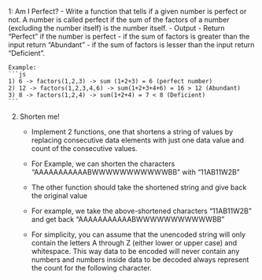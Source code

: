 1: Am I Perfect?
    - Write a function that tells if a given number is perfect or not. A number is called perfect if the sum of the factors of a number (excluding the number itself) is the number itself.
    - Output
      - Return “Perfect” if the number is perfect 
      - if the sum of factors is greater than the input return “Abundant” 
      - if the sum of factors is lesser than the input return “Deficient”.
 
    Example: 
    ```js
    1) 6 -> factors(1,2,3) -> sum (1+2+3) = 6 (perfect number)
    2) 12 -> factors(1,2,3,4,6) -> sum(1+2+3+4+6) = 16 > 12 (Abundant)
    3) 8 -> factors(1,2,4) -> sum(1+2+4) = 7 < 8 (Deficient)
    ```



2. Shorten me!
    - Implement 2 functions, one that shortens a string of values by replacing consecutive data elements with just one data value and count of the consecutive values.
    - For Example, we can shorten the characters “AAAAAAAAAAABWWWWWWWWWWWBB” with “11AB11W2B”
    - The other function should take the shortened string and give back the original value
    - For example, we take the above-shortened characters “11AB11W2B” and get back “AAAAAAAAAAABWWWWWWWWWWWBB”
 
    - For simplicity, you can assume that the unencoded string will only contain the letters A through Z (either lower or upper case) and whitespace. This way data to be encoded will never contain any numbers and numbers inside data to be decoded always represent the count for the following character.
 